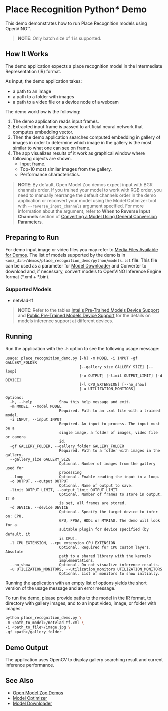 # Place Recognition Python\* Demo

This demo demonstrates how to run Place Recognition models using OpenVINO&trade;.

> **NOTE**: Only batch size of 1 is supported.

## How It Works

The demo application expects a place recognition model in the Intermediate Representation (IR) format.

As input, the demo application takes:

* a path to an image
* a path to a folder with images
* a path to a video file or a device node of a webcam

The demo workflow is the following:

1. The demo application reads input frames.
2. Extracted input frame is passed to artificial neural network that computes embedding vector.
3. Then the demo application searches computed embedding in gallery of images in order to determine which image in the gallery is the most similar to what one can see on frame.
4. The app visualizes results of it work as graphical window where following objects are shown.
    - Input frame.
    - Top-10 most similar images from the gallery.
    - Performance characteristics.

> **NOTE**: By default, Open Model Zoo demos expect input with BGR channels order. If you trained your model to work with RGB order, you need to manually rearrange the default channels order in the demo application or reconvert your model using the Model Optimizer tool with `--reverse_input_channels` argument specified. For more information about the argument, refer to **When to Reverse Input Channels** section of [Converting a Model Using General Conversion Parameters](https://docs.openvinotoolkit.org/latest/_docs_MO_DG_prepare_model_convert_model_Converting_Model_General.html).

## Preparing to Run

For demo input image or video files you may refer to [Media Files Available for Demos](../../README.md#Media-Files-Available-for-Demos).
The list of models supported by the demo is in `<omz_dir>/demos/place_recognition_demo/python/models.lst` file.
This file can be used as a parameter for [Model Downloader](../../../tools/downloader/README.md) and Converter to download and, if necessary, convert models to OpenVINO Inference Engine format (\*.xml + \*.bin).

### Supported Models

* netvlad-tf

> **NOTE**: Refer to the tables [Intel's Pre-Trained Models Device Support](../../../models/intel/device_support.md) and [Public Pre-Trained Models Device Support](../../../models/public/device_support.md) for the details on models inference support at different devices.

## Running

Run the application with the `-h` option to see the following usage message:

```
usage: place_recognition_demo.py [-h] -m MODEL -i INPUT -gf GALLERY_FOLDER
                                 [--gallery_size GALLERY_SIZE] [--loop]
                                 [-o OUTPUT] [-limit OUTPUT_LIMIT] [-d DEVICE]
                                 [-l CPU_EXTENSION] [--no_show]
                                 [-u UTILIZATION_MONITORS]

Options:
  -h, --help            Show this help message and exit.
  -m MODEL, --model MODEL
                        Required. Path to an .xml file with a trained model.
  -i INPUT, --input INPUT
                        Required. An input to process. The input must be a
                        single image, a folder of images, video file or camera
                        id.
  -gf GALLERY_FOLDER, --gallery_folder GALLERY_FOLDER
                        Required. Path to a folder with images in the gallery.
  --gallery_size GALLERY_SIZE
                        Optional. Number of images from the gallery used for
                        processing
  --loop                Optional. Enable reading the input in a loop.
  -o OUTPUT, --output OUTPUT
                        Optional. Name of output to save.
  -limit OUTPUT_LIMIT, --output_limit OUTPUT_LIMIT
                        Optional. Number of frames to store in output. If 0
                        is set, all frames are stored.
  -d DEVICE, --device DEVICE
                        Optional. Specify the target device to infer on: CPU,
                        GPU, FPGA, HDDL or MYRIAD. The demo will look for a
                        suitable plugin for device specified (by default, it
                        is CPU).
  -l CPU_EXTENSION, --cpu_extension CPU_EXTENSION
                        Optional. Required for CPU custom layers. Absolute
                        path to a shared library with the kernels
                        implementations.
  --no_show             Optional. Do not visualize inference results.
  -u UTILIZATION_MONITORS, --utilization_monitors UTILIZATION_MONITORS
                        Optional. List of monitors to show initially.
```

Running the application with an empty list of options yields the short version of the usage message and an error message.

To run the demo, please provide paths to the model in the IR format, to directory with gallery images, and to an input video, image, or folder with images:

```bash
python place_recognition_demo.py \
-m <path_to_model>/netvlad-tf.xml \
-i <path_to_file>/image.jpg \
-gf <path>/gallery_folder
```

## Demo Output

The application uses OpenCV to display gallery searching result and current inference performance.

## See Also

* [Open Model Zoo Demos](../../README.md)
* [Model Optimizer](https://docs.openvinotoolkit.org/latest/_docs_MO_DG_Deep_Learning_Model_Optimizer_DevGuide.html)
* [Model Downloader](../../../tools/downloader/README.md)
